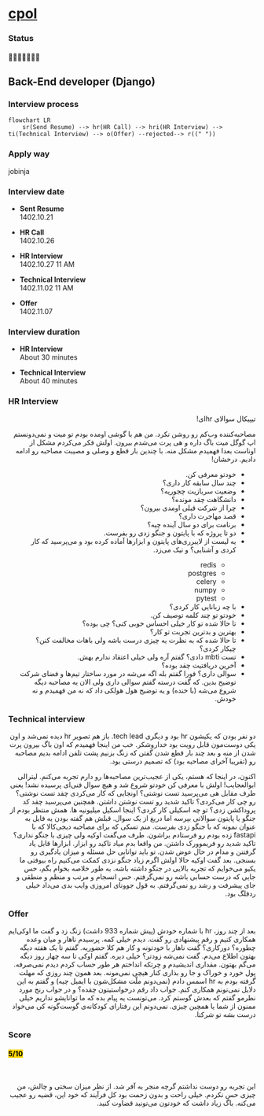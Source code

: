 # [cpol](https://cpol.co)

### Status
#### 📜📞👱🏻‍♀️🔧❎
## Back-End developer (Django)
### Interview process
```mermaid
flowchart LR
    sr(Send Resume) --> hr(HR Call) --> hri(HR Interview) --> ti(Technical Interview) --> o(Offer) --rejected--> r((" "))
```

### Apply way
jobinja

### Interview date
- **Sent Resume** <br /> 1402.10.21

- **HR Call**<br /> 1402.10.26

- **HR Interview** <br> 1402.10.27 11 AM

- **Technical Interview** <br> 1402.11.02 11 AM

- **Offer** <br> 1402.11.07

### Interview duration
- **HR Interview** <br>About 30 minutes

- **Technical Interview** <br> About 40 minutes

### HR Interview
<p dir="rtl">تیپیکال سوالای hrای!</p>
<p dir="rtl">مصاحبه‌کننده وب‌کم رو روشن نکرد. من هم با گوشی اومده بودم تو میت و نمی‌دونستم اپ گوگل میت باگ داره و هی پرت می‌شدم بیرون. اولش فکر می‌کردم مشکل از اوناست بعدا فهمیدم مشکل منه. با چندین بار قطع و وصلی و مصیبت مصاحبه رو ادامه دادیم. درخشان!</p>
<ul dir="rtl">
    <li>خودتو معرفی کن.</li>
    <li>چند سال سابقه کار داری؟</li>
    <li>وضعیت سربازیت چجوریه؟</li>
    <li>دانشگاهت چقد مونده؟</li>
    <li>چرا از شرکت قبلی اومدی بیرون؟</li>
    <li>قصد مهاجرت داری؟</li>
    <li>برنامت برای دو سال آینده چیه؟</li>
    <li>دو تا پروژه که با پایتون و جنگو زدی رو بفرست.</li>
    <li>یه لیست از لایبرری‌های پایتون و ابزارها آماده کرده بود و می‌پرسید که کار کردی و آشنایی؟ و تیک می‌زد.</li>
    <ul dir="rtl">
    	<li>redis</li>
    	<li>postgres</li>
     	<li>celery</li>
     	<li>numpy</li>
     	<li>pytest</li>
    </ul>
    <li>با چه زبانایی کار کردی؟</li>
    <li>خودتو تو چند کلمه توصیف کن.</li>
    <li>تا حالا شده تو کار خیلی احساس خوبی کنی؟ چی بوده؟</li>
    <li>بهترین و بدترین تجربت تو کار؟</li>
    <li>تا حالا شده که به نظرت یه چیزی درست باشه ولی باهات مخالفت کنن؟ چیکار کردی؟</li>
    <li>تست mbti دادی؟ گفتم آره ولی خیلی اعتقاد ندارم بهش.</li>
    <li>آخرین دریافتیت چقد بوده؟</li>
    <li>سوالی داری؟ فورا گفتم بله اگه می‌شه در مورد ساختار تیم‌ها و فضای شرکت توضیح بدین. که گفت درسته گفتم سوالی داری ولی الان یه مصاحبه دیگه شروع می‌شه (با خنده) و یه توضیح هول هولکی داد که نه من فهمیدم و نه خودش.</li>
</ul>

### Technical interview
<p dir="rtl">
دو نفر بودن که یکیشون hr بود و دیگری tech lead. باز هم تصویر hr دیده نمی‌شد و اون یکی دوست‌مون قابل رویت بود خداروشکر. خب من اینجا فهمیدم که اون باگ بیرون پرت شدن از منه و بعد چند بار قطع شدن گفتن که زنگ بزنیم پشت تلفن ادامه بدیم مصاحبه رو (تقریبا آخرای مصاحبه بود) که تصمیم درستی بود.
</p>
<p dir="rtl">اکنون، در اینجا که هستم، یکی از عجیب‌ترین مصاحبه‌ها رو دارم تجربه می‌کنم. لیترالی ابوالعجایب! اولش با معرفی کن خودتو شروع شد و هیچ سوال فنی‌ای پرسیده نشد! یعنی طرف مقابل هی می‌پرسید تست نوشتی؟ اونجایی که کار می‌کردی چقد تست نوشتی؟ رو چی کار می‌کردی؟ تاکید شدید رو تست نوشتن داشتن. همچنین می‌پرسید چقد کد پروداکشن زدی؟ تو چه اسکیلی کار کردی؟ اینجا اسکیل میلیونیه ها. همش منتظر بودم از جنگو یا پایتون سوالاتی بپرسه اما دریغ از یک سوال. قبلش هم گفته بودن یه فایل به عنوان نمونه که با جنگو زدی بفرست. منم تسکی که برای مصاحبه دیجی‌کالا که با fastapi زده بودم رو فرستادم براشون. طرف می‌گفت اوکیه ولی چیزی با جنگو نداری؟ تاکید شدید رو فریموورک داشتن. من واقعا بدم میاد تاکید رو ابزار. ابزارها قابل یاد گرفتنن و مدام در حال عوض شدن. تو باید توانایی حل مسئله و میزان یادگیری رو بسنجی. بعد گفت اوکیه حالا اولش اگرم زیاد جنگو نزدی کمکت می‌کنیم راه بیوفتی ما یکیو می‌خوایم که تجربه بالایی در جنگو داشته باشه. به طور خلاصه بخوام بگم، حس جایی که درست حسابی باشه رو نمی‌گرفتم. حس انسجام و مرتب و منظم و منطقی و جای پیشرفت و رشد رو نمی‌گرفتم. به قول جوونای امروزی وایب بدی می‌داد خیلی ردفلگ بود.
<p/>

### Offer
<p dir="rtl">بعد از چند روز،  hr با شماره خودش (پیش شماره 933 داشت) زنگ زد و گفت ما اوکی‌ایم همکاری کنیم و رقم پیشنهادی رو گفت. دیدم خیلی کمه. پرسیدم ناهار و میان وعده چطوره؟ دورکاری؟ گفت ناهار با خودتونه و کار هم کلا حضوریه. گفتم تا یک هفته دیگه بهتون اطلاع می‌دم. گفت نمی‌شه زودتر؟ خیلی دیره. گفتم اوکی تا سه چهار روز دیگه می‌گم بهتون. مقداری اندیشیدم و چرتکه انداختم هر طور حساب کردم دیدم نمی‌صرفه. پول خورد و خوراک و جا رو بذاری کنار هیچی نمی‌مونه. بعد همون چند روزی که مهلت گرفته بودم به hr اسمس دادم (نمی‌دونم ملّت مشکل‌شون با ایمیل چیه) و گفتم به این دلایل نمی‌تونم همکاری کنم. جواب داد رقم درخواستیتون چقده؟ و در جواب رنج مورد نظرمو گفتم که بعدش گوستم کرد. می‌تونست یه پیام بده که ما توانایشو نداریم خیلی ممنون از شما یا همچین چیزی. نمی‌دونم این رفتارای کودکانه‌ی گوست‌گونه کی‌‌ می‌خواد درست بشه تو شرکتا.</p>

</p>

### Score
<h4><mark style="background-color:#ffd700">5/10</mark></h4>
<br />
<p dir="rtl">
این تجربه رو دوست نداشتم گرچه منجر به آفر شد. از نظر میزان سختی و چالش، من چیزی حس نکردم. خیلی راحت و بدون زحمت بود کل فرآیند که خود این، قضیه رو عجیب می‌کنه. باگ زیاد داشت که خودتون می‌تونید قضاوت کنید.
</p>
